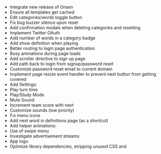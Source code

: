  * Integrate new release of Onsen
 * Ensure all templates get cached
 * Edit categories/words toggle button
 * Fix bug buzzer silence upon reset
 * Add confirmation modals when deleting categories and resetting
 * Implement Twitter OAuth
 * Add number of words in a category badge
 * Add show definition when playing
 * Better routing to login page authentication
 * Busy animations during page loads
 * Add scroller directive to sign up page
 * Add path back to login from signup/password reset
 * Customize password reset email to current domain
 * Implement page resize event handler to prevent next button from getting covered
 * Add Settings:
  * Play turn time
  * Play/Study Mode
  * Mute Sound
  * Increment team score with next
  * Customize sounds (low priority)
 * Fix menu icons
 * Add next word in definitions page (as a shortcut)
 * Add helper animations:
  * Use of swipe menu
 * Investigate advertisement streams
 * App logo
 * Optimize library dependencies, stripping unused CSS and